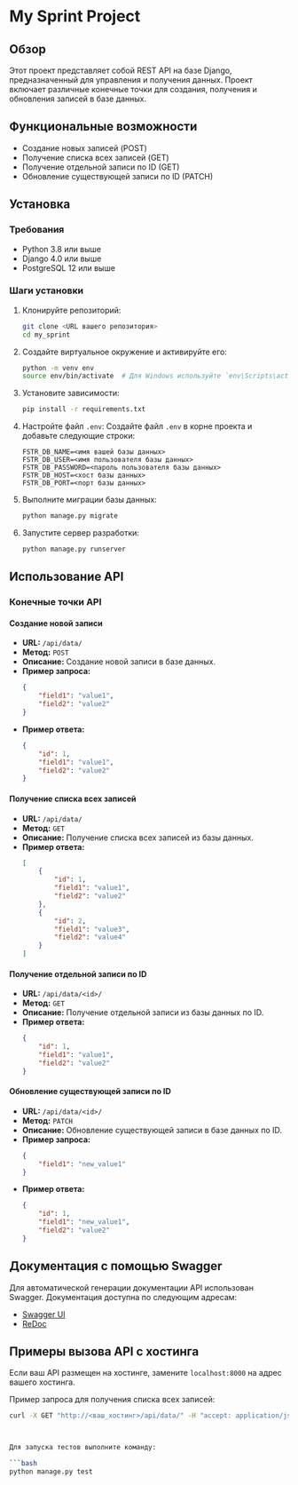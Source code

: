 # My Sprint Project

## Обзор
Этот проект представляет собой REST API на базе Django, предназначенный для управления и получения данных. Проект включает различные конечные точки для создания, получения и обновления записей в базе данных.

## Функциональные возможности
- Создание новых записей (POST)
- Получение списка всех записей (GET)
- Получение отдельной записи по ID (GET)
- Обновление существующей записи по ID (PATCH)

## Установка

### Требования
- Python 3.8 или выше
- Django 4.0 или выше
- PostgreSQL 12 или выше

### Шаги установки
1. Клонируйте репозиторий:
    ```bash
    git clone <URL вашего репозитория>
    cd my_sprint
    ```

2. Создайте виртуальное окружение и активируйте его:
    ```bash
    python -m venv env
    source env/bin/activate  # Для Windows используйте `env\Scripts\activate`
    ```

3. Установите зависимости:
    ```bash
    pip install -r requirements.txt
    ```

4. Настройте файл `.env`:
    Создайте файл `.env` в корне проекта и добавьте следующие строки:
    ```
    FSTR_DB_NAME=<имя вашей базы данных>
    FSTR_DB_USER=<имя пользователя базы данных>
    FSTR_DB_PASSWORD=<пароль пользователя базы данных>
    FSTR_DB_HOST=<хост базы данных>
    FSTR_DB_PORT=<порт базы данных>
    ```

5. Выполните миграции базы данных:
    ```bash
    python manage.py migrate
    ```

6. Запустите сервер разработки:
    ```bash
    python manage.py runserver
    ```

## Использование API
### Конечные точки API

#### Создание новой записи
- **URL:** `/api/data/`
- **Метод:** `POST`
- **Описание:** Создание новой записи в базе данных.
- **Пример запроса:**
    ```json
    {
        "field1": "value1",
        "field2": "value2"
    }
    ```
- **Пример ответа:**
    ```json
    {
        "id": 1,
        "field1": "value1",
        "field2": "value2"
    }
    ```

#### Получение списка всех записей
- **URL:** `/api/data/`
- **Метод:** `GET`
- **Описание:** Получение списка всех записей из базы данных.
- **Пример ответа:**
    ```json
    [
        {
            "id": 1,
            "field1": "value1",
            "field2": "value2"
        },
        {
            "id": 2,
            "field1": "value3",
            "field2": "value4"
        }
    ]
    ```

#### Получение отдельной записи по ID
- **URL:** `/api/data/<id>/`
- **Метод:** `GET`
- **Описание:** Получение отдельной записи из базы данных по ID.
- **Пример ответа:**
    ```json
    {
        "id": 1,
        "field1": "value1",
        "field2": "value2"
    }
    ```

#### Обновление существующей записи по ID
- **URL:** `/api/data/<id>/`
- **Метод:** `PATCH`
- **Описание:** Обновление существующей записи в базе данных по ID.
- **Пример запроса:**
    ```json
    {
        "field1": "new_value1"
    }
    ```
- **Пример ответа:**
    ```json
    {
        "id": 1,
        "field1": "new_value1",
        "field2": "value2"
    }
    ```

## Документация с помощью Swagger
Для автоматической генерации документации API использован Swagger. Документация доступна по следующим адресам:
- [Swagger UI](http://localhost:8000/swagger/)
- [ReDoc](http://localhost:8000/redoc/)

## Примеры вызова API с хостинга
Если ваш API размещен на хостинге, замените `localhost:8000` на адрес вашего хостинга.

Пример запроса для получения списка всех записей:
```bash
curl -X GET "http://<ваш_хостинг>/api/data/" -H "accept: application/json"



Для запуска тестов выполните команду:

```bash
python manage.py test


